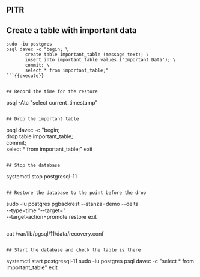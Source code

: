 ## PITR

## Create a table with important data
```
sudo -iu postgres 
psql davec -c "begin; \
       create table important_table (message text); \
       insert into important_table values ('Important Data'); \
       commit; \
       select * from important_table;"
```{{execute}} 


## Record the time for the restore
```
psql -Atc "select current_timestamp"
```{{execute}}

## Drop the important table
```
psql davec -c "begin; \
       drop table important_table; \
       commit; \
       select * from important_table;"
exit
```{{execute}}

## Stop the database
```
systemctl stop postgresql-11
```{{execute}}

## Restore the database to the point before the drop
```
sudo -iu postgres 
pgbackrest --stanza=demo --delta \
       --type=time "--target=<time from previous step>" \
       --target-action=promote restore
exit
```
```
cat /var/lib/pgsql/11/data/recovery.conf
```{{execute}}

## Start the database and check the table is there
```
systemctl start postgresql-11
sudo -iu postgres 
psql davec -c "select * from important_table"
exit
```{{execute}}

